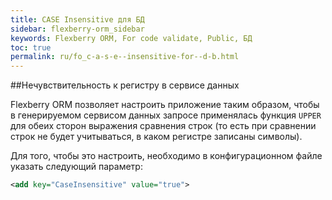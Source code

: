 ```yaml
---
title: CASE Insensitive для БД
sidebar: flexberry-orm_sidebar
keywords: Flexberry ORM, For code validate, Public, БД
toc: true
permalink: ru/fo_c-a-s-e--insensitive-for--d-b.html
---
```

##Нечувствительность к регистру в сервисе данных

Flexberry ORM позволяет настроить приложение таким образом, чтобы в генерируемом сервисом данных запросе применялась функция `UPPER` для обеих сторон выражения сравнения строк (то есть при сравнении строк не будет учитываться, в каком регистре записаны символы).

Для того, чтобы это настроить, необходимо в конфигурационном файле указать следующий параметр:

```xml
<add key="CaseInsensitive" value="true">
```
